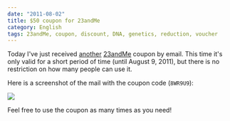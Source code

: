 ```yaml
---
date: "2011-08-02"
title: $50 coupon for 23andMe
category: English
tags: 23andMe, coupon, discount, DNA, genetics, reduction, voucher
---
```


Today I've just received [
another](https://kevin.deldycke.com/2008/12/give-away-of-the-day-free-23andme-100-vouchers/)
[23andMe](https://www.23andme.com) coupon by email. This time it's only valid
for a short period of time (until August 9, 2011), but there is no restriction
on how many people can use it.

Here is a screenshot of the mail with the coupon code (`8WR9U9`):

![](/uploads/2011/23-and-me-50-dollars-coupon.png)

Feel free to use the coupon as many times as you need!
